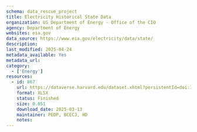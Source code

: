 ```yaml
---
schema: data_rescue_project 
title: Electricity Historical State Data
organization: US Department of Energy - Office of the CIO
agency: Department of Energy
websites: eia.gov
data_source: https://www.eia.gov/electricity/data/state/
description: 
last_modified: 2025-04-24
metadata_available: Yes
metadata_url: 
category:
  - ['Energy'] 
resources:
  - id: 867
    url: https://dataverse.harvard.edu/dataset.xhtml?persistentId=doi:10.7910/DVN/NMP2U4
    format: XLSX
    status: Finished
    size: 0.051
    download_date: 2025-03-13
    maintainer: PEDP, BCECJ, HD
    notes: 
---
```

